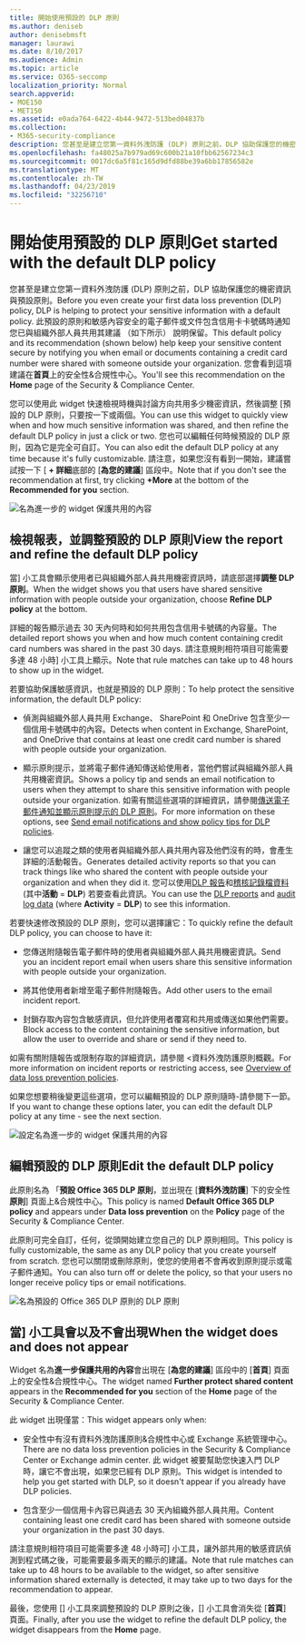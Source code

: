 ```yaml
---
title: 開始使用預設的 DLP 原則
ms.author: deniseb
author: denisebmsft
manager: laurawi
ms.date: 8/10/2017
ms.audience: Admin
ms.topic: article
ms.service: O365-seccomp
localization_priority: Normal
search.appverid:
- MOE150
- MET150
ms.assetid: e0ada764-6422-4b44-9472-513bed04837b
ms.collection:
- M365-security-compliance
description: 您甚至是建立您第一資料外洩防護 (DLP) 原則之前，DLP 協助保護您的機密資訊與預設原則。 此預設的原則和敏感內容安全的電子郵件或文件包含信用卡卡號碼時通知您已與組織外部人員共用其建議 （如下所示） 說明保留。
ms.openlocfilehash: fa48025a7b979ad69c600b21a10fbb62567234c3
ms.sourcegitcommit: 0017dc6a5f81c165d9dfd88be39a6bb17856582e
ms.translationtype: MT
ms.contentlocale: zh-TW
ms.lasthandoff: 04/23/2019
ms.locfileid: "32256710"
---
```

# <a name="get-started-with-the-default-dlp-policy"></a><span data-ttu-id="36b1b-104">開始使用預設的 DLP 原則</span><span class="sxs-lookup"><span data-stu-id="36b1b-104">Get started with the default DLP policy</span></span>

<span data-ttu-id="36b1b-105">您甚至是建立您第一資料外洩防護 (DLP) 原則之前，DLP 協助保護您的機密資訊與預設原則。</span><span class="sxs-lookup"><span data-stu-id="36b1b-105">Before you even create your first data loss prevention (DLP) policy, DLP is helping to protect your sensitive information with a default policy.</span></span> <span data-ttu-id="36b1b-106">此預設的原則和敏感內容安全的電子郵件或文件包含信用卡卡號碼時通知您已與組織外部人員共用其建議 （如下所示） 說明保留。</span><span class="sxs-lookup"><span data-stu-id="36b1b-106">This default policy and its recommendation (shown below) help keep your sensitive content secure by notifying you when email or documents containing a credit card number were shared with someone outside your organization.</span></span> <span data-ttu-id="36b1b-107">您會看到這項建議在**首頁**上的安全性&amp;合規性中心。</span><span class="sxs-lookup"><span data-stu-id="36b1b-107">You'll see this recommendation on the **Home** page of the Security &amp; Compliance Center.</span></span> 
  
<span data-ttu-id="36b1b-108">您可以使用此 widget 快速檢視時機與討論方向共用多少機密資訊，然後調整 [預設的 DLP 原則，只要按一下或兩個。</span><span class="sxs-lookup"><span data-stu-id="36b1b-108">You can use this widget to quickly view when and how much sensitive information was shared, and then refine the default DLP policy in just a click or two.</span></span> <span data-ttu-id="36b1b-109">您也可以編輯任何時候預設的 DLP 原則，因為它是完全可自訂。</span><span class="sxs-lookup"><span data-stu-id="36b1b-109">You can also edit the default DLP policy at any time because it's fully customizable.</span></span> <span data-ttu-id="36b1b-110">請注意，如果您沒有看到一開始，建議嘗試按一下 [ **+ 詳細**底部的 [**為您的建議**] 區段中。</span><span class="sxs-lookup"><span data-stu-id="36b1b-110">Note that if you don't see the recommendation at first, try clicking **+More** at the bottom of the **Recommended for you** section.</span></span> 
  
![名為進一步的 widget 保護共用的內容](media/2bae6dbc-cc92-4f35-b54c-c36e60226b5b.png)
  
## <a name="view-the-report-and-refine-the-default-dlp-policy"></a><span data-ttu-id="36b1b-112">檢視報表，並調整預設的 DLP 原則</span><span class="sxs-lookup"><span data-stu-id="36b1b-112">View the report and refine the default DLP policy</span></span>

<span data-ttu-id="36b1b-113">當] 小工具會顯示使用者已與組織外部人員共用機密資訊時，請底部選擇**調整 DLP 原則**。</span><span class="sxs-lookup"><span data-stu-id="36b1b-113">When the widget shows you that users have shared sensitive information with people outside your organization, choose **Refine DLP policy** at the bottom.</span></span> 
  
<span data-ttu-id="36b1b-114">詳細的報告顯示過去 30 天內何時和如何共用包含信用卡號碼的內容量。</span><span class="sxs-lookup"><span data-stu-id="36b1b-114">The detailed report shows you when and how much content containing credit card numbers was shared in the past 30 days.</span></span> <span data-ttu-id="36b1b-115">請注意規則相符項目可能需要多達 48 小時] 小工具上顯示。</span><span class="sxs-lookup"><span data-stu-id="36b1b-115">Note that rule matches can take up to 48 hours to show up in the widget.</span></span>
  
<span data-ttu-id="36b1b-116">若要協助保護敏感資訊，也就是預設的 DLP 原則：</span><span class="sxs-lookup"><span data-stu-id="36b1b-116">To help protect the sensitive information, the default DLP policy:</span></span>
  
- <span data-ttu-id="36b1b-117">偵測與組織外部人員共用 Exchange、 SharePoint 和 OneDrive 包含至少一個信用卡號碼中的內容。</span><span class="sxs-lookup"><span data-stu-id="36b1b-117">Detects when content in Exchange, SharePoint, and OneDrive that contains at least one credit card number is shared with people outside your organization.</span></span>
    
- <span data-ttu-id="36b1b-118">顯示原則提示，並將電子郵件通知傳送給使用者，當他們嘗試與組織外部人員共用機密資訊。</span><span class="sxs-lookup"><span data-stu-id="36b1b-118">Shows a policy tip and sends an email notification to users when they attempt to share this sensitive information with people outside your organization.</span></span> <span data-ttu-id="36b1b-119">如需有關這些選項的詳細資訊，請參閱[傳送電子郵件通知並顯示原則提示的 DLP 原則](use-notifications-and-policy-tips.md)。</span><span class="sxs-lookup"><span data-stu-id="36b1b-119">For more information on these options, see [Send email notifications and show policy tips for DLP policies](use-notifications-and-policy-tips.md).</span></span>
    
- <span data-ttu-id="36b1b-120">讓您可以追蹤之類的使用者與組織外部人員共用內容及他們沒有的時，會產生詳細的活動報告。</span><span class="sxs-lookup"><span data-stu-id="36b1b-120">Generates detailed activity reports so that you can track things like who shared the content with people outside your organization and when they did it.</span></span> <span data-ttu-id="36b1b-121">您可以使用[DLP 報告](view-the-dlp-reports.md)和[稽核記錄檔資料](search-the-audit-log-in-security-and-compliance.md)(其中**活動** = **DLP**) 若要查看此資訊。</span><span class="sxs-lookup"><span data-stu-id="36b1b-121">You can use the [DLP reports](view-the-dlp-reports.md) and [audit log data](search-the-audit-log-in-security-and-compliance.md) (where **Activity** = **DLP**) to see this information.</span></span>
    
<span data-ttu-id="36b1b-122">若要快速修改預設的 DLP 原則，您可以選擇讓它：</span><span class="sxs-lookup"><span data-stu-id="36b1b-122">To quickly refine the default DLP policy, you can choose to have it:</span></span>
  
- <span data-ttu-id="36b1b-123">您傳送附隨報告電子郵件時的使用者與組織外部人員共用機密資訊。</span><span class="sxs-lookup"><span data-stu-id="36b1b-123">Send you an incident report email when users share this sensitive information with people outside your organization.</span></span>
    
- <span data-ttu-id="36b1b-124">將其他使用者新增至電子郵件附隨報告。</span><span class="sxs-lookup"><span data-stu-id="36b1b-124">Add other users to the email incident report.</span></span>
    
- <span data-ttu-id="36b1b-125">封鎖存取內容包含敏感資訊，但允許使用者覆寫和共用或傳送如果他們需要。</span><span class="sxs-lookup"><span data-stu-id="36b1b-125">Block access to the content containing the sensitive information, but allow the user to override and share or send if they need to.</span></span>
    
<span data-ttu-id="36b1b-126">如需有關附隨報告或限制存取的詳細資訊，請參閱 <<c0>資料外洩防護原則概觀。</span><span class="sxs-lookup"><span data-stu-id="36b1b-126">For more information on incident reports or restricting access, see [Overview of data loss prevention policies](data-loss-prevention-policies.md).</span></span>
  
<span data-ttu-id="36b1b-127">如果您想要稍後變更這些選項，您可以編輯預設的 DLP 原則隨時-請參閱下一節。</span><span class="sxs-lookup"><span data-stu-id="36b1b-127">If you want to change these options later, you can edit the default DLP policy at any time - see the next section.</span></span>
  
![設定名為進一步的 widget 保護共用的內容](media/dad30a84-2715-4c0a-a5c5-44d85492363e.png)
  
## <a name="edit-the-default-dlp-policy"></a><span data-ttu-id="36b1b-129">編輯預設的 DLP 原則</span><span class="sxs-lookup"><span data-stu-id="36b1b-129">Edit the default DLP policy</span></span>

<span data-ttu-id="36b1b-130">此原則名為 「**預設 Office 365 DLP 原則**，並出現在 [**資料外洩防護**] 下的安全性**原則**] 頁面上&amp;合規性中心。</span><span class="sxs-lookup"><span data-stu-id="36b1b-130">This policy is named **Default Office 365 DLP policy** and appears under **Data loss prevention** on the **Policy** page of the Security &amp; Compliance Center.</span></span> 
  
<span data-ttu-id="36b1b-131">此原則可完全自訂，任何，從頭開始建立您自己的 DLP 原則相同。</span><span class="sxs-lookup"><span data-stu-id="36b1b-131">This policy is fully customizable, the same as any DLP policy that you create yourself from scratch.</span></span> <span data-ttu-id="36b1b-132">您也可以關閉或刪除原則，使您的使用者不會再收到原則提示或電子郵件通知。</span><span class="sxs-lookup"><span data-stu-id="36b1b-132">You can also turn off or delete the policy, so that your users no longer receive policy tips or email notifications.</span></span>
  
![名為預設的 Office 365 DLP 原則的 DLP 原則](media/260731e8-4d57-4c98-abec-07b052ec48d5.png)
  
## <a name="when-the-widget-does-and-does-not-appear"></a><span data-ttu-id="36b1b-134">當] 小工具會以及不會出現</span><span class="sxs-lookup"><span data-stu-id="36b1b-134">When the widget does and does not appear</span></span>

<span data-ttu-id="36b1b-135">Widget 名為**進一步保護共用的內容**會出現在 [**為您的建議**] 區段中的 [**首頁**] 頁面上的安全性&amp;合規性中心。</span><span class="sxs-lookup"><span data-stu-id="36b1b-135">The widget named **Further protect shared content** appears in the **Recommended for you** section of the **Home** page of the Security &amp; Compliance Center.</span></span> 
  
<span data-ttu-id="36b1b-136">此 widget 出現僅當：</span><span class="sxs-lookup"><span data-stu-id="36b1b-136">This widget appears only when:</span></span>
  
- <span data-ttu-id="36b1b-137">安全性中有沒有資料外洩防護原則&amp;合規性中心或 Exchange 系統管理中心。</span><span class="sxs-lookup"><span data-stu-id="36b1b-137">There are no data loss prevention policies in the Security &amp; Compliance Center or Exchange admin center.</span></span> <span data-ttu-id="36b1b-138">此 widget 被要幫助您快速入門 DLP 時，讓它不會出現，如果您已經有 DLP 原則。</span><span class="sxs-lookup"><span data-stu-id="36b1b-138">This widget is intended to help you get started with DLP, so it doesn't appear if you already have DLP policies.</span></span>
    
- <span data-ttu-id="36b1b-139">包含至少一個信用卡內容已與過去 30 天內組織外部人員共用。</span><span class="sxs-lookup"><span data-stu-id="36b1b-139">Content containing least one credit card has been shared with someone outside your organization in the past 30 days.</span></span>
    
<span data-ttu-id="36b1b-140">請注意規則相符項目可能需要多達 48 小時可] 小工具，讓外部共用的敏感資訊偵測到程式碼之後，可能需要最多兩天的顯示的建議。</span><span class="sxs-lookup"><span data-stu-id="36b1b-140">Note that rule matches can take up to 48 hours to be available to the widget, so after sensitive information shared externally is detected, it may take up to two days for the recommendation to appear.</span></span>
  
<span data-ttu-id="36b1b-141">最後，您使用 [] 小工具來調整預設的 DLP 原則之後，[] 小工具會消失從 [**首頁**] 頁面。</span><span class="sxs-lookup"><span data-stu-id="36b1b-141">Finally, after you use the widget to refine the default DLP policy, the widget disappears from the **Home** page.</span></span> 
  

